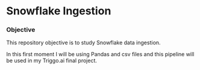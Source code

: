 # Snowflake Ingestion

### Objective

This repository objective is to study Snowflake data ingestion.

In this first moment I will be using Pandas and csv files and this pipeline will be used in my Triggo.ai final project.